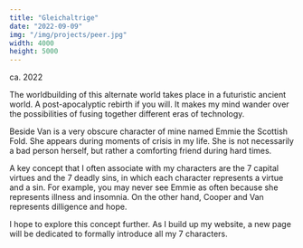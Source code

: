 ```yaml
---
title: "Gleichaltrige"
date: "2022-09-09"
img: "/img/projects/peer.jpg"
width: 4000
height: 5000
---
```


ca. 2022

The worldbuilding of this alternate world takes place in a futuristic ancient world. A post-apocalyptic rebirth if you will. It makes my mind wander over the possibilities of fusing together different eras of technology.

Beside Van is a very obscure character of mine named Emmie the Scottish Fold. She appears during moments of crisis in my life. She is not necessarily a bad person herself, but rather a comforting friend during hard times.

A key concept that I often associate with my characters are the 7 capital virtues and the 7 deadly sins, in which each character represents a virtue and a sin. For example, you may never see Emmie as often because she represents illness and insomnia. On the other hand, Cooper and Van represents dilligence and hope.

I hope to explore this concept further. As I build up my website, a new page will be dedicated to formally introduce all my 7 characters.
